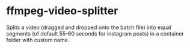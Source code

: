 # ffmpeg-video-splitter
Splits a video (dragged and dropped onto the batch file) into equal segments (of default 55-60 seconds for instagram posts) in a container folder with custom name.
